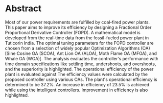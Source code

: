 # Abstract

Most of our power requirements are fulfilled by coal-fired power plants. This paper aims to improve its efficiency by designing a Fractional Order Proportional Derivative Controller (FOPD). A mathematical model is developed from the real-time data from the fossil-fueled power plant in Tuticorin India. The optimal tuning parameters for the FOPD controller are chosen from a selection of widely popular Optimization Algorithms (OA) [Sine Cosine OA (SCOA), Ant Lion OA (ALOA), Moth Flame OA (MFOA), and Whale OA (WOA)]. The analysis evaluates the controller's performance with time domain specifications like settling time, undershoots, and overshoots, and the superiority is highlighted. The operational efficiency of the power plant is evaluated against The efficiency values were calculated by the proposed controller using various OAs. The plant's operational efficiency is determined to be 37.2%. An increase in efficiency of 23.5% is achieved while using the intelligent controllers. Improvement in efficiency is also highlighted.
